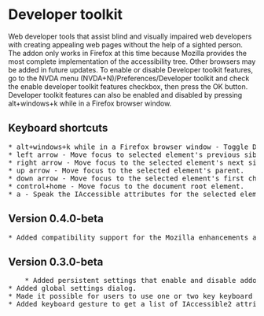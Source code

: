 # Developer toolkit

Web developer tools that assist blind and visually impaired web developers with creating appealing web pages without the help of a sighted person. The addon only works in Firefox at this time because Mozilla provides the most complete implementation of the accessibility tree. Other browsers may be added in future updates. To enable or disable Developer toolkit features, go to the NVDA menu (NVDA+N)/Preferences/Developer toolkit and check the enable developer toolkit features checkbox, then press the OK button. Developer toolkit features can also be enabled and disabled by pressing alt+windows+k while in a Firefox browser window.

## Keyboard shortcuts

<pre>* alt+windows+k while in a Firefox browser window - Toggle Developer toolkit features on and off.
* left arrow - Move focus to selected element's previous sibling.
* right arrow - Move focus to the selected element's next sibling.
* up arrow - Move focus to the selected element's parent.
* down arrow - Move focus to the selected element's first child.
* control+home - Move focus to the document root element.
* a - Speak the IAccessible attributes for the selected element.
</pre>

## Version 0.4.0-beta

<pre>* Added compatibility support for the Mozilla enhancements addon.</pre>

## Version 0.3.0-beta

<pre>    * Added persistent settings that enable and disable addon features.
* Added global settings dialog.
* Made it possible for users to use one or two key keyboard gestures.
* Added keyboard gesture to get a list of IAccessible2 attributes.
</pre>
